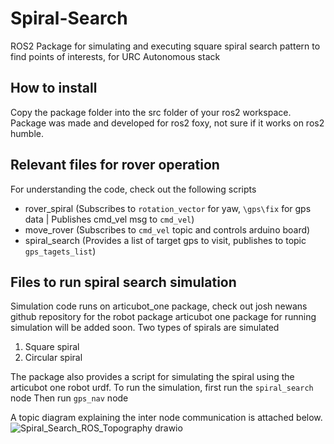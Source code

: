 # Spiral-Search
ROS2 Package for simulating and executing square spiral search pattern to find points of interests, for URC Autonomous stack 

## How to install
Copy the package folder into the src folder of your ros2 workspace.
Package was made and developed for ros2 foxy, not sure if it works on ros2 humble.

## Relevant files for rover operation
For understanding the code, check out the following scripts
 - rover_spiral  (Subscribes to `rotation_vector` for yaw, `\gps\fix` for gps data | Publishes cmd_vel msg to `cmd_vel`)
 - move_rover    (Subscribes to `cmd_vel` topic and controls arduino board)
 - spiral_search (Provides a list of target gps to visit, publishes to topic `gps_tagets_list`)

## Files to run spiral search simulation
Simulation code runs on articubot_one package, check out josh newans github repository for the robot package
articubot one package for running simulation will be added soon.
Two types of spirals are simulated
 1) Square spiral
 2) Circular spiral

The package also provides a script for simulating the spiral using the articubot one robot urdf.
To run the simulation, first run the `spiral_search` node
Then run `gps_nav` node

A topic diagram explaining the inter node communication is attached below.
![Spiral_Search_ROS_Topography drawio](https://github.com/user-attachments/assets/06ae8b3e-ea38-4b5c-b5bc-aae8678f32c1)
